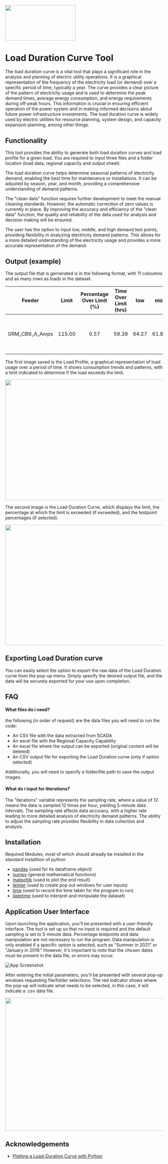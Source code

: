
[<img src="Source/Logo.jpg"  width="225" height="112.5">](https://www.alpineenergy.co.nz/)


# Load Duration Curve Tool

The load duration curve is a vital tool that plays a significant role in the analysis and planning of electric utility operations. It is a graphical representation of the frequency of the electricity load (or demand) over a specific period of time, typically a year. The curve provides a clear picture of the pattern of electricity usage and is used to determine the peak demand times, average energy consumption, and energy requirements during off-peak hours. This information is crucial in ensuring efficient operation of the power system and in making informed decisions about future power infrastructure investments. The load duration curve is widely used by electric utilities for resource planning, system design, and capacity expansion planning, among other things.

## Functionality 

This tool provides the ability to generate both load duration curves and load profile for a given load. You are required to input three files and a folder location (load data, regional capacity and output sheet). 

The load duration curve helps determine seasonal patterns of electricity demand, enabling the best time for maintenance or installations. It can be adjusted by season, year, and month, providing a comprehensive understanding of demand patterns. 

The "clean data" function requires further development to meet the manual cleaning standards. However, the automatic correction of zero values is currently in place. By improving the accuracy and efficiency of the "clean data" function, the quality and reliability of the data used for analysis and decision making will be ensured.

The user has the option to input low, middle, and high demand test points, providing flexibility in analyzing electricity demand patterns. This allows for a more detailed understanding of the electricity usage and provides a more accurate representation of the demand.

## Output (example)

The output file that is gernerated is in the following format, with 11 coloumns and as many rows as loads in the dataset.

|     Feeder     |  Limit | Percentage Over   Limit (%) | Time Over Limit   (hrs) |  low  |  mid  |  high |   Max  |  Min  |                                     Dates Over Limit                                    | Magnitude over   limit |
|:--------------:|:------:|:---------------------------:|:-----------------------:|:-----:|:-----:|:-----:|:------:|:-----:|:---------------------------------------------------------------------------------------:|:----------------------:|
| GRM_CB9_A_Amps | 115.00 | 0.57                        | 59.39                   | 64.27 | 61.80 | 59.69 | 131.62 | 34.84 | ['August 2019', 'September 2019', 'March 2020'] | 16.62                  |

The first image saved is the Load Profile, a graphical representation of load usage over a period of time. It shows consumption trends and patterns, with a limit indicated to determine if the load exceeds the limit.

<img src="Source/example_load_profile.png"  width="800" height="385">

The second image is the Load Duration Curve, which displays the limit, the percentage at which the limit is exceeded (if exceeded), and the testpoint percentages (if selected).

<img src="Source/example_load-duration_curve.png"  width="800" height="385">

## Exporting Load Duration curve
You can easily select the option to export the raw data of the Load Duration curve from the pop-up menu. Simply specify the desired output file, and the data will be securely exported for your use upon completion.

## FAQ

#### What files do i need?

the following (in order of request) are the data files you will need to run the code:
- An CSV file with the data extracted from SCADA
- An excel file with the Regional Capacity Capability
- An excel file where the output can be exported (original content will be deleted)
- An CSV output file for exporting the Load Duration curve (only if option selected)

Additionally, you will need to specify a folder/file path to save the output images.

#### What do i input for itterations?

The "iterations" variable represents the sampling rate, where a value of 12 means the data is sampled 12 times per hour, yielding 5-minute data intervals. The sampling rate affects data accuracy, with a higher rate leading to more detailed analysis of electricity demand patterns. The ability to adjust the sampling rate provides flexibility in data collection and analysis.

## Installation

Required Modules, most of which should already be installed in the standard installtion of python
-  [pandas](http://pandas.pydata.org/) (used for its dataframe object) 
-  [numpy](http://numpy.org) (general mathematical functions)
-  [matpotlib](http://matplotlib.org/) (used to plot the end result) 
-  [tkinter](https://docs.python.org/3/library/tkinter.html#module-tkinter) (used to create pop out windows for user inputs)
-  [time](https://docs.python.org/3/library/time.html) (used to record the time taken for the program to run)
-  [datetime](https://docs.python.org/3/library/datetime.html) (used to interpret and minipulate the dataset)

## Application User Interface

Upon launching the application, you'll be presented with a user-friendly interface. The tool is set up so that no input is required and the default sampling is set to 5-minute data. Percentage testpoints and data manipulation are not necessary to run the program. Data manipulation is only enabled if a specific option is selected, such as "Summer in 2021" or "January in 2019." However, it's important to note that the chosen dates must be present in the data file, or errors may occur.

![App Screenshot](Source/UI.PNG)

After entering the initial parameters, you'll be presented with several pop-up windows requesting file/folder selections. The red indicator shows where the pop-up will indicate what needs to be selected, in this case, it will indicate a .csv data file.

<img src="Source/interface.PNG"  width="800" height="425">

## Acknowledgements

 - [Plotting a Load-Duration Curve with Python](https://blog.finxter.com/plotting-a-load-duration-curve-with-python/)
